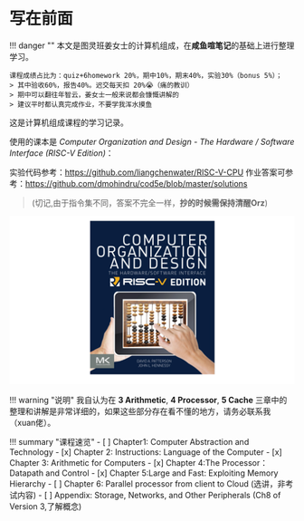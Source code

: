 # 写在前面

!!! danger ""
    本文是图灵班姜女士的计算机组成，在**咸鱼喧笔记**的基础上进行整理学习。

    课程成绩占比为：quiz+6homework 20%，期中10%，期末40%，实验30%（bonus 5%）；
    > 其中验收60%，报告40%。迟交每天扣 20%😭（痛的教训）
    > 期中可以翻往年智云，姜女士一般来说都会慷慨讲解的
    > 建议平时都认真完成作业，不要学我浑水摸鱼

这是计算机组成课程的学习记录。

使用的课本是 _Computer Organization and Design - The Hardware / Software Interface (RISC-V Edition)_：

实验代码参考：https://github.com/liangchenwater/RISC-V-CPU
作业答案可参考：https://github.com/dmohindru/cod5e/blob/master/solutions
> (切记,由于指令集不同，答案不完全一样，**抄的时候需保持清醒Orz**)

![20240227101406.png](graph/20240227101406.png)

!!! warning "说明"
    我自认为在 **3 Arithmetic**, **4 Processor**, **5 Cache** 三章中的整理和讲解是非常详细的，如果这些部分存在看不懂的地方，请务必联系我（xuan佬）。

    

!!! summary "课程速览"
    - [ ] Chapter1: Computer Abstraction and Technology
    - [x] Chapter 2: Instructions: Language of  the Computer
    - [x] Chapter 3: Arithmetic for Computers
    - [x] Chapter 4:The Processor：Datapath and Control
    - [x] Chapter 5:Large and Fast:  Exploiting Memory Hierarchy
    - [ ] Chapter 6: Parallel processor from client to Cloud (选讲，非考试内容)
    - [ ] Appendix: Storage, Networks, and Other Peripherals (Ch8 of Version 3,了解概念)

